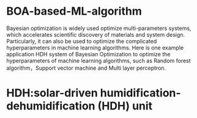 # BOA-based-ML-algorithm
Bayesian optimization is widely used optimize multi-parameters systems, which accelerates scientific discovery of materials and system design. Particularly, it can also be used to optimize the complicated hyperparameters in machine learning algorithms. Here is one example application HDH system of Bayesian Optimization to optimize the hyperparameters of machine learning algorithms, such as Random forest algorithm，Support vector machine and Multi layer perceptron.
# HDH:solar-driven humidification-dehumidification (HDH) unit
 
